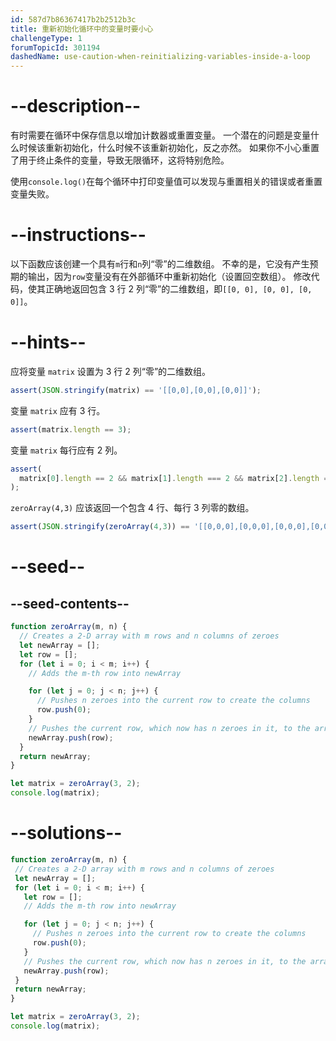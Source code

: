 ```yaml
---
id: 587d7b86367417b2b2512b3c
title: 重新初始化循环中的变量时要小心
challengeType: 1
forumTopicId: 301194
dashedName: use-caution-when-reinitializing-variables-inside-a-loop
---
```


# --description--

有时需要在循环中保存信息以增加计数器或重置变量。 一个潜在的问题是变量什么时候该重新初始化，什么时候不该重新初始化，反之亦然。 如果你不小心重置了用于终止条件的变量，导致无限循环，这将特别危险。

使用`console.log()`在每个循环中打印变量值可以发现与重置相关的错误或者重置变量失败。

# --instructions--

以下函数应该创建一个具有`m`行和`n`列“零”的二维数组。 不幸的是，它没有产生预期的输出，因为`row`变量没有在外部循环中重新初始化（设置回空数组）。 修改代码，使其正确地返回包含 3 行 2 列“零”的二维数组，即`[[0, 0], [0, 0], [0, 0]]`。

# --hints--

应将变量 `matrix` 设置为 3 行 2 列“零”的二维数组。

```js
assert(JSON.stringify(matrix) == '[[0,0],[0,0],[0,0]]');
```

变量 `matrix` 应有 3 行。

```js
assert(matrix.length == 3);
```

变量 `matrix` 每行应有 2 列。

```js
assert(
  matrix[0].length == 2 && matrix[1].length === 2 && matrix[2].length === 2
);
```

`zeroArray(4,3)` 应该返回一个包含 4 行、每行 3 列零的数组。

```js
assert(JSON.stringify(zeroArray(4,3)) == '[[0,0,0],[0,0,0],[0,0,0],[0,0,0]]');
```

# --seed--

## --seed-contents--

```js
function zeroArray(m, n) {
  // Creates a 2-D array with m rows and n columns of zeroes
  let newArray = [];
  let row = [];
  for (let i = 0; i < m; i++) {
    // Adds the m-th row into newArray

    for (let j = 0; j < n; j++) {
      // Pushes n zeroes into the current row to create the columns
      row.push(0);
    }
    // Pushes the current row, which now has n zeroes in it, to the array
    newArray.push(row);
  }
  return newArray;
}

let matrix = zeroArray(3, 2);
console.log(matrix);

```

# --solutions--

```js
function zeroArray(m, n) {
 // Creates a 2-D array with m rows and n columns of zeroes
 let newArray = [];
 for (let i = 0; i < m; i++) {
   let row = [];
   // Adds the m-th row into newArray

   for (let j = 0; j < n; j++) {
     // Pushes n zeroes into the current row to create the columns
     row.push(0);
   }
   // Pushes the current row, which now has n zeroes in it, to the array
   newArray.push(row);
 }
 return newArray;
}

let matrix = zeroArray(3, 2);
console.log(matrix);

```
